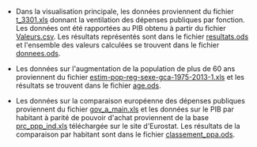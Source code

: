 
- Dans la visualisation principale, les données proviennent du fichier [t_3301.xls](http://www.insee.fr/fr/themes/comptes-nationaux/tableau.asp?sous_theme=3.3&xml=t_3301) donnant la ventilation des dépenses publiques par fonction. Les données ont été rapportées au PIB obtenu à partir du fichier [Valeurs.csv](http://www.bdm.insee.fr/bdm2/affichageSeries.action?idbank=001625867&codeGroupe=1336). Les résultats représentés sont dans le fichier [resultats.ods](resultats.ods) et l'ensemble des valeurs calculées se trouvent dans le fichier [donnees.ods](donnees.ods). 

- Les données sur l'augmentation de la population de plus de 60 ans proviennent du fichier [estim-pop-reg-sexe-gca-1975-2013-1.xls](http://www.insee.fr/fr/themes/detail.asp?reg_id=99&ref_id=estim-pop) et les résultats se trouvent dans le fichier [age.ods](age.ods).

- Les données sur la comparaison européenne des dépenses publiques proviennent du fichier [gov_a_main.xls](http://appsso.eurostat.ec.europa.eu/nui/show.do?dataset=gov_a_main&lang=fr) et les données sur le PIB par habitant à parité de pouvoir d'achat proviennent de la base [prc_ppp_ind.xls](prc_ppp_ind.xls) téléchargée sur le site d'Eurostat. Les résultats de la comparaison par habitant sont dans le fichier [classement_ppa.ods](classement_ppa.ods). 


